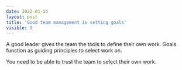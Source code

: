 ```yaml
---
date: 2022-01-15
layout: post
title: 'Good team management is setting goals'
visible: 0
---
```


A good leader gives the team the tools to define their own work. Goals function as guiding principles to select work on.

You need to be able to trust the team to select their own work.
